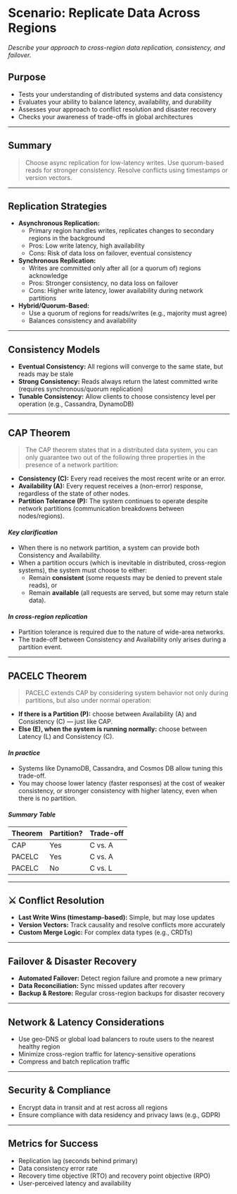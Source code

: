 # Scenario: Replicate Data Across Regions

_Describe your approach to cross-region data replication, consistency, and failover._

## Purpose
- Tests your understanding of distributed systems and data consistency
- Evaluates your ability to balance latency, availability, and durability
- Assesses your approach to conflict resolution and disaster recovery
- Checks your awareness of trade-offs in global architectures

---

## Summary
> Choose async replication for low-latency writes. Use quorum-based reads for stronger consistency. Resolve conflicts using timestamps or version vectors.

---

## Replication Strategies
- **Asynchronous Replication:**
  - Primary region handles writes, replicates changes to secondary regions in the background
  - Pros: Low write latency, high availability
  - Cons: Risk of data loss on failover, eventual consistency
- **Synchronous Replication:**
  - Writes are committed only after all (or a quorum of) regions acknowledge
  - Pros: Stronger consistency, no data loss on failover
  - Cons: Higher write latency, lower availability during network partitions
- **Hybrid/Quorum-Based:**
  - Use a quorum of regions for reads/writes (e.g., majority must agree)
  - Balances consistency and availability

---

## Consistency Models
- **Eventual Consistency:** All regions will converge to the same state, but reads may be stale
- **Strong Consistency:** Reads always return the latest committed write (requires synchronous/quorum replication)
- **Tunable Consistency:** Allow clients to choose consistency level per operation (e.g., Cassandra, DynamoDB)

---

## CAP Theorem
> The CAP theorem states that in a distributed data system, you can only guarantee two out of the following three properties in the presence of a network partition:

- **Consistency (C):** Every read receives the most recent write or an error.
- **Availability (A):** Every request receives a (non-error) response, regardless of the state of other nodes.
- **Partition Tolerance (P):** The system continues to operate despite network partitions (communication breakdowns between nodes/regions).

#### *Key clarification*
- When there is no network partition, a system can provide both Consistency and Availability.
- When a partition occurs (which is inevitable in distributed, cross-region systems), the system must choose to either:
  - Remain **consistent** (some requests may be denied to prevent stale reads), or
  - Remain **available** (all requests are served, but some may return stale data).

#### *In cross-region replication*
- Partition tolerance is required due to the nature of wide-area networks.
- The trade-off between Consistency and Availability only arises during a partition event.

---

## PACELC Theorem
> PACELC extends CAP by considering system behavior not only during partitions, but also under normal operation:

- **If there is a Partition (P):** choose between Availability (A) and Consistency (C) — just like CAP.
- **Else (E), when the system is running normally:** choose between Latency (L) and Consistency (C).

#### *In practice*
- Systems like DynamoDB, Cassandra, and Cosmos DB allow tuning this trade-off.
- You may choose lower latency (faster responses) at the cost of weaker consistency, or stronger consistency with higher latency, even when there is no partition.

#### *Summary Table*
| Theorem | Partition? | Trade-off |
|---------|------------|-----------|
| CAP     | Yes        | C vs. A   |
| PACELC  | Yes        | C vs. A   |
| PACELC  | No         | C vs. L   |

---

## ⚔️ Conflict Resolution
- **Last Write Wins (timestamp-based):** Simple, but may lose updates
- **Version Vectors:** Track causality and resolve conflicts more accurately
- **Custom Merge Logic:** For complex data types (e.g., CRDTs)

---

## Failover & Disaster Recovery
- **Automated Failover:** Detect region failure and promote a new primary
- **Data Reconciliation:** Sync missed updates after recovery
- **Backup & Restore:** Regular cross-region backups for disaster recovery

---

## Network & Latency Considerations
- Use geo-DNS or global load balancers to route users to the nearest healthy region
- Minimize cross-region traffic for latency-sensitive operations
- Compress and batch replication traffic

---

## Security & Compliance
- Encrypt data in transit and at rest across all regions
- Ensure compliance with data residency and privacy laws (e.g., GDPR)

---

## Metrics for Success
- Replication lag (seconds behind primary)
- Data consistency error rate
- Recovery time objective (RTO) and recovery point objective (RPO)
- User-perceived latency and availability

